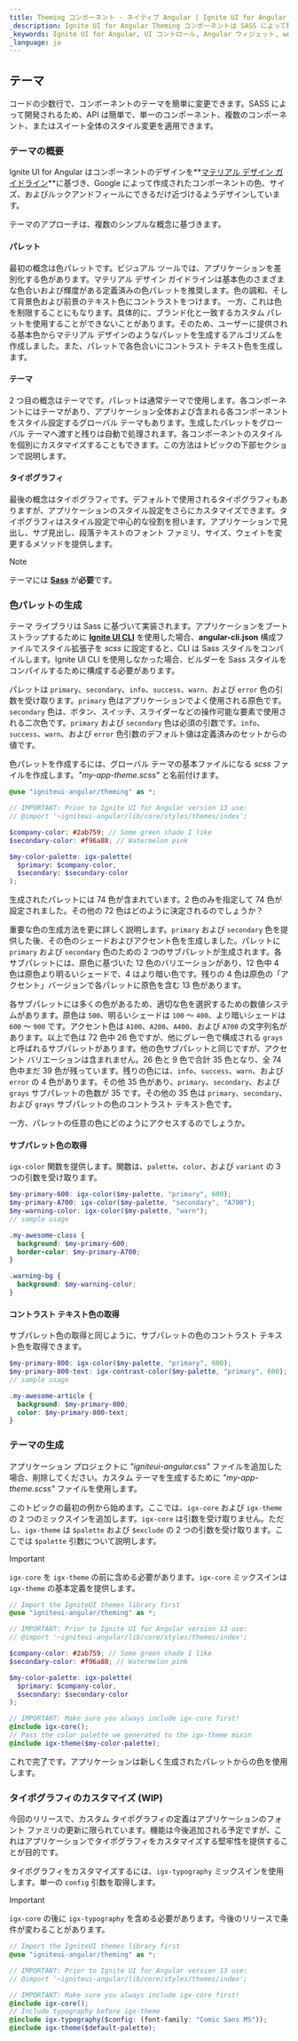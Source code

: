 ```yaml
---
title: Theming コンポーネント - ネイティブ Angular | Ignite UI for Angular
_description: Ignite UI for Angular Theming コンポーネントは SASS によって開発されます。API は簡単で、単一のコンポーネント、複数のコンポーネント、またはスイート全体のスタイル変更を適用できます。
_keywords: Ignite UI for Angular, UI コントロール, Angular ウィジェット, web ウィジェット, UI ウィジェット, Angular, ネイティブ Angular コンポーネント スィート, ネイティブ Angular コントロール, ネイティブ Angular コンポーネント ライブラリ, ネイティブ Angular コンポーネント, Angular Theming コンポーネント, Angular Theming
_language: ja
---
```


## テーマ

コードの少数行で、コンポーネントのテーマを簡単に変更できます。SASS によって開発されるため、API は簡単で、単一のコンポーネント、複数のコンポーネント、またはスイート全体のスタイル変更を適用できます。

### テーマの概要

Ignite UI for Angular はコンポーネントのデザインを**<a href="https://material.io/guidelines/material-design/introduction.html" target="_blank">マテリアル デザイン ガイドライン</a>**に基づき、Google によって作成されたコンポーネントの色、サイズ、およびルックアンドフィールにできるだけ近づけるようデザインしています。

テーマのアプローチは、複数のシンプルな概念に基づきます。

#### パレット

最初の概念は色パレットです。ビジュアル ツールでは、アプリケーションを差別化する色があります。マテリアル デザイン ガイドラインは基本色のさまざまな色合いおよび輝度がある定義済みの色パレットを推奨します。色の調和、そして背景色および前景のテキスト色にコントラストをつけます。 一方、これは色を制限することにもなります。具体的に、ブランド化と一致するカスタム パレットを使用することができないことがあります。そのため、ユーザーに提供される基本色からマテリアル デザインのようなパレットを生成するアルゴリズムを作成しました。また、パレットで各色合いにコントラスト テキスト色を生成します。

#### テーマ

2 つ目の概念はテーマです。パレットは通常テーマで使用します。各コンポーネントにはテーマがあり、アプリケーション全体および含まれる各コンポーネントをスタイル設定するグローバル テーマもあります。生成したパレットをグローバル テーマへ渡すと残りは自動で処理されます。各コンポーネントのスタイルを個別にカスタマイズすることもできます。この方法はトピックの下部セクションで説明します。

#### タイポグラフィ

最後の概念はタイポグラフィです。デフォルトで使用されるタイポグラフィもありますが、アプリケーションのスタイル設定をさらにカスタマイズできます。タイポグラフィはスタイル設定で中心的な役割を担います。アプリケーションで見出し、サブ見出し、段落テキストのフォント ファミリ、サイズ、ウェイトを変更するメソッドを提供します。

> [!NOTE]
> テーマには [**Sass**](https://github.com/sass/node-sass) が**必要**です。

### 色パレットの生成

テーマ ライブラリは Sass に基づいて実装されます。アプリケーションをブートストラップするために **<a href="https://github.com/IgniteUI/igniteui-cli" target="_blank">Ignite UI CLI</a>** を使用した場合、**angular-cli.json** 構成ファイルでスタイル拡張子を _scss_ に設定すると、CLI は Sass スタイルをコンパイルします。Ignite UI CLI を使用しなかった場合、ビルダーを Sass スタイルをコンパイルするために構成する必要があります。

パレットは `primary`、`secondary`、`info`、`success`、`warn`、および `error` 色の引数を受け取ります。`primary` 色はアプリケーションでよく使用される原色です。`secondary` 色は、ボタン、スイッチ、スライダーなどの操作可能な要素で使用される二次色です。`primary` および `secondary` 色は必須の引数です。`info`、`success`、`warn`、および `error` 色引数のデフォルト値は定義済みのセットからの値です。

色パレットを作成するには、グローバル テーマの基本ファイルになる _scss_ ファイルを作成します。_"my-app-theme.scss"_ と名前付けます。

```scss
@use "igniteui-angular/theming" as *;

// IMPORTANT: Prior to Ignite UI for Angular version 13 use:
// @import '~igniteui-angular/lib/core/styles/themes/index';

$company-color: #2ab759; // Some green shade I like
$secondary-color: #f96a88; // Watermelon pink

$my-color-palette: igx-palette(
  $primary: $company-color,
  $secondary: $secondary-color
);
```

生成されたパレットには 74 色が含まれています。2 色のみを指定して 74 色が設定されました。その他の 72 色はどのように決定されるのでしょうか？

重要な色の生成方法を更に詳しく説明します。`primary` および `secondary` 色を提供した後、その色のシェードおよびアクセント色を生成しました。パレットに `primary` および `secondary` 色のための 2 つのサブパレットが生成されます。各サブパレットには、原色に基づいた 12 色のバリエーションがあり、12 色中 4 色は原色より明るいシェードで、4 はより暗い色です。残りの 4 色は原色の「アクセント」バージョンで各パレットに原色を含む 13 色があります。

各サブパレットには多くの色があるため、適切な色を選択するための数値システムがあります。原色は `500`、明るいシェードは `100` ～ `400`、より暗いシェードは `600` ～ `900` です。アクセント色は `A100`、`A200`、`A400`、および `A700` の文字列名があります。以上で色は 72 色中 26 色ですが、他にグレー色で構成される `grays` と呼ばれるサブパレットがあります。他の色サブパレットと同じですが、アクセント バリエーションは含まれません。26 色と 9 色で合計 35 色となり、全 74 色中まだ 39 色が残っています。残りの色には、`info`、`success`、`warn`、および `error` の 4 色があります。その他 35 色があり、`primary`、`secondary`、および `grays` サブパレットの色数が 35 です。その他の 35 色は `primary`、`secondary`、および `grays` サブパレットの色のコントラスト テキスト色です。

一方、パレットの任意の色にどのようにアクセスするのでしょうか。

<div class="divider"></div>

#### サブパレット色の取得

`igx-color` 関数を提供します。関数は、`palette`、`color`、および `variant` の 3 つの引数を受け取ります。

```scss
$my-primary-600: igx-color($my-palette, "primary", 600);
$my-primary-A700: igx-color($my-palette, "secondary", "A700");
$my-warning-color: igx-color($my-palette, "warn");
// sample usage

.my-awesome-class {
  background: $my-primary-600;
  border-color: $my-primary-A700;
}

.warning-bg {
  background: $my-warning-color;
}
```

<div class="divider"></div>

#### コントラスト テキスト色の取得

サブパレット色の取得と同じように、サブパレットの色のコントラスト テキスト色を取得できます。

```scss
$my-primary-800: igx-color($my-palette, "primary", 600);
$my-primary-800-text: igx-contrast-color($my-palette, "primary", 600);
// sample usage

.my-awesome-article {
  background: $my-primary-800;
  color: $my-primary-800-text;
}
```

### テーマの生成

アプリケーション プロジェクトに _"igniteui-angular.css"_ ファイルを追加した場合、削除してください。カスタム テーマを生成するために _"my-app-theme.scss"_ ファイルを使用します。

このトピックの最初の例から始めます。ここでは、`igx-core` および `igx-theme` の 2 つのミックスインを追加します。`igx-core` は引数を受け取りません。ただし、`igx-theme` は `$palette` および `$exclude` の 2 つの引数を受け取ります。ここでは `$palette` 引数について説明します。

> [!IMPORTANT]
> `igx-core` を `igx-theme` の前に含める必要があります。`igx-core` ミックスインは `igx-theme` の基本定義を提供します。

```scss
// Import the IgniteUI themes library first
@use "igniteui-angular/theming" as *;

// IMPORTANT: Prior to Ignite UI for Angular version 13 use:
// @import '~igniteui-angular/lib/core/styles/themes/index';

$company-color: #2ab759; // Some green shade I like
$secondary-color: #f96a88; // Watermelon pink

$my-color-palette: igx-palette(
  $primary: $company-color,
  $secondary: $secondary-color
);

// IMPORTANT: Make sure you always include igx-core first!
@include igx-core();
// Pass the color palette we generated to the igx-theme mixin
@include igx-theme($my-color-palette);
```

これで完了です。アプリケーションは新しく生成されたパレットからの色を使用します。

<div class="divider"></div>

### タイポグラフィのカスタマイズ (WIP)

今回のリリースで、カスタム タイポグラフィの定義はアプリケーションのフォント ファミリの更新に限られています。機能は今後追加される予定ですが、これはアプリケーションでタイポグラフィをカスタマイズする堅牢性を提供することが目的です。

タイポグラフィをカスタマイズするには、`igx-typography` ミックスインを使用します。単一の `config` 引数を取得します。

> [!IMPORTANT]
> `igx-core` の後に `igx-typography` を含める必要があります。今後のリリースで条件が変わることがあります。

```scss
// Import the IgniteUI themes library first
@use "igniteui-angular/theming" as *;

// IMPORTANT: Prior to Ignite UI for Angular version 13 use:
// @import '~igniteui-angular/lib/core/styles/themes/index';

// IMPORTANT: Make sure you always include igx-core first!
@include igx-core();
// Include typography before igx-theme
@include igx-typography($config: (font-family: "Comic Sans MS"));
@include igx-theme($default-palette);
```
